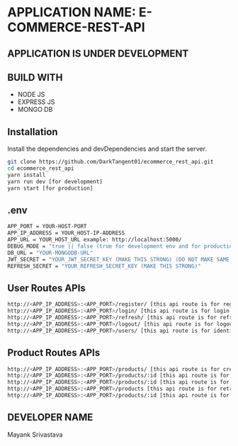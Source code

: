 # APPLICATION NAME: E-COMMERCE-REST-API

## APPLICATION IS UNDER DEVELOPMENT

## BUILD WITH

- NODE JS
- EXPRESS JS
- MONGO DB

## Installation

Install the dependencies and devDependencies and start the server.

```bash
git clone https://github.com/DarkTangent01/ecommerce_rest_api.git
cd ecommerce_rest_api
yarn install
yarn run dev [for development]
yarn start [for production]
```

## .env

```bash
APP_PORT = YOUR-HOST-PORT
APP_IP_ADDRESS = YOUR_HOST-IP-ADDRESS
APP_URL = YOUR_HOST_URL example: http://localhost:5000/
DEBUG_MODE = "true || false (true for development env and for production env set to false)"
DB_URL = "YOUR-MONGODB-URL"
JWT_SECRET = "YOUR_JWT_SECRET_KEY (MAKE THIS STRONG) (DO NOT MAKE SAME AS 'REFRESH_SECRET')"
REFRESH_SECRET = "YOUR_REFRESH_SECRET_KEY (MAKE THIS STRONG)"
```

## User Routes APIs
``` bash
http://<APP_IP_ADDRESS>:<APP_PORT>/register/ [this api route is for register user] [Route Type: POST]
http://<APP_IP_ADDRESS>:<APP_PORT>/login/ [this api route is for login user] [Route Type: POST]
http://<APP_IP_ADDRESS>:<APP_PORT>/refresh/ [this api route is for refresh the refresh_token] [Route Type: POST]
http://<APP_IP_ADDRESS>:<APP_PORT>/logout/ [this api route is for logout the user] [Route Type: POST]
http://<APP_IP_ADDRESS>:<APP_PORT>/users/ [this api route is for identify the user using access_token] [Route Type: GET]
```

## Product Routes APIs
``` bash
http://<APP_IP_ADDRESS>:<APP_PORT>/products/ [this api route is for create products] [Route Type: POST]
http://<APP_IP_ADDRESS>:<APP_PORT>/products/:id [this api route is for update products details] [Route Type: PUT]
http://<APP_IP_ADDRESS>:<APP_PORT>/products/:id [this api route is for delete the product] [Route Type: DELETE]
http://<APP_IP_ADDRESS>:<APP_PORT>/products [this api route is for retrive all products from the database] [Route Type: GET]
http://<APP_IP_ADDRESS>:<APP_PORT>/products/:id [this api route is for retrive single products from the database] [Route Type: GET]
```

## DEVELOPER NAME

Mayank Srivastava

